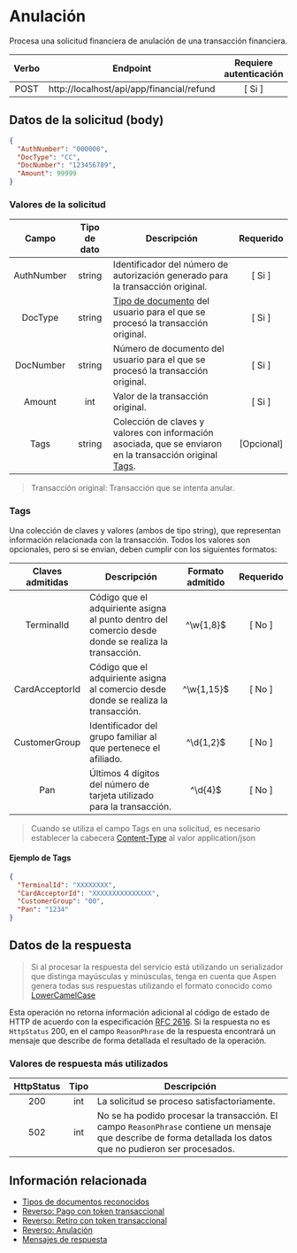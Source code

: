 # Anulación

Procesa una solicitud financiera de anulación de una transacción financiera.


| Verbo | Endpoint                                      | Requiere autenticación |
| :---: | --------------------------------------------- | :--------------------: |
| POST  | http://localhost/api/app/financial/refund |          [ Si ]          |

[^Segmentos de URL]: La información entre corchetes en la URL se denomina segmentos de URL y aplican solo para algunas operaciones. Cuando aparezcan en un ejemplo, deben ser reemplazados por sus valores correspondientes omitiendo los corchetes. Por ejemplo, sin en la URL de ejemplo apareciera http://localhost/api/operation/value/{value}, para establecer el valor de  `value` en la solicitud a la cadena `abc`, la URL final se vería de la siguiente forma: http://localhost/api/operation/value/abc 


## Datos de la solicitud (body)

```json
{
  "AuthNumber": "000000",
  "DocType": "CC",
  "DocNumber": "123456789",
  "Amount": 99999
}
```

### Valores de la solicitud

Campo | Tipo de dato | Descripción | Requerido
:---: | :--------: | ------------ | :-----:
AuthNumber | string | Identificador del número de autorización generado para la transacción original. | [ Si ]
DocType | string | [Tipo de documento](Inquiries-CustomerAccounts.md#DocTypes) del usuario para el que se procesó la transacción original. | [ Si ]
DocNumber | string | Número de documento del usuario para el que se procesó la transacción original. | [ Si ]
Amount | int | Valor de la transacción original. | [ Si ]
Tags | string | Colección de claves y valores con información asociada, que se enviaron en la transacción original [Tags](#tags). | [Opcional]

> Transacción original: Transacción que se intenta anular.

<a name="Tags"></a>
### Tags
Una colección de claves y valores (ambos de tipo string), que representan información relacionada con la transacción. Todos los valores son opcionales, pero si se envian, deben cumplir con los siguientes formatos:

Claves admitidas | Descripción | Formato admitido | Requerido
:---: | -------- | :---: | :-----:  
TerminalId | Código que el adquiriente asigna al punto dentro del comercio desde donde se realiza la transacción. | ^\w{1,8}$ | [ No ]
CardAcceptorId | Código que el adquiriente asigna al comercio desde donde se realiza la transacción. | ^\w{1,15}$ | [ No ]
CustomerGroup | Identificador del grupo familiar al que pertenece el afiliado. | ^\d{1,2}$ | [ No ]
Pan | Últimos 4 dígitos del número de tarjeta utilizado para la transacción. | ^\d{4}$ | [ No ]

> Cuando se utiliza el campo Tags en una solicitud, es necesario establecer la cabecera [Content-Type]( https://developer.mozilla.org/en-US/docs/Web/HTTP/Headers/Content-Type) al valor application/json

#### Ejemplo de Tags

```json
{
  "TerminalId": "XXXXXXXX",
  "CardAcceptorId": "XXXXXXXXXXXXXXX",
  "CustomerGroup": "00",
  "Pan": "1234"
}
```

## Datos de la respuesta

> Si al procesar la respuesta del servicio está utilizando un serializador que distinga mayúsculas y minúsculas, tenga en cuenta que Aspen genera todas sus respuestas utilizando el formato conocido como [LowerCamelCase](https://en.wikipedia.org/wiki/Camel_case)

Esta operación no retorna información adicional al código de estado de HTTP de acuerdo con la especificación [RFC 2616](https://www.w3.org/Protocols/rfc2616/rfc2616-sec10.html). Si la respuesta no es `HttpStatus` 200, en el campo  `ReasonPhrase` de la respuesta encontrará un mensaje que describe de forma detallada el resultado de la operación.

### Valores de respuesta más utilizados

HttpStatus | Tipo | Descripción
:---: | :--------: | ------------
200 | int | La solicitud se proceso satisfactoriamente.
502 | int | No se ha podido procesar la transacción. El campo `ReasonPhrase` contiene un mensaje que describe de forma detallada los datos que no pudieron ser procesados.


## Información relacionada

- [Tipos de documentos reconocidos](Inquiries-CustomerAccounts.md#DocTypes)
- [Reverso: Pago con token transaccional](Perform-Payment-Reversal.md)
- [Reverso: Retiro con token transaccional](Perform-Withdrawal-Reversal.md)
- [Reverso: Anulación](Perform-Refund-Reversal.md)
- [Mensajes de respuesta](Responses.md)
